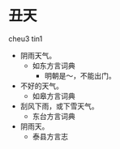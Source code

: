 







# 丑天
cheu3 tin1
+ 阴雨天气。
  * 如东方言词典
    - 明朝是～，不能出门。
+ 不好的天气。
  * 如皋方言词典
+ 刮风下雨，或下雪天气。
  * 东台方言词典
+ 阴雨天。
  * 泰县方言志

